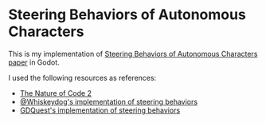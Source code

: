 # Steering Behaviors of Autonomous Characters

This is my implementation of [Steering Behaviors of Autonomous Characters paper](https://www.red3d.com/cwr/steer/gdc99/) in Godot.

I used the following resources as references:
* [The Nature of Code 2](https://www.youtube.com/playlist?list=PLRqwX-V7Uu6ZV4yEcW3uDwOgGXKUUsPOM)
* [@Whiskeydog's implementation of steering behaviors](https://github.com/Whiskydog/steering-behaviors-godot)
* [GDQuest's implementation of steering behaviors](https://www.youtube.com/watch?v=UWlErVIJIw0)


